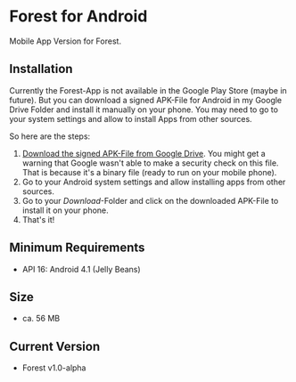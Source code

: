 # Forest for Android
Mobile App Version for Forest.

## Installation
Currently the Forest-App is not available in the Google Play Store (maybe in future).
But you can download a signed APK-File for Android in my Google Drive Folder and install it manually on your phone.
You may need to go to your system settings and allow to install Apps from other sources.

So here are the steps:
1. [Download the signed APK-File from Google Drive](https://drive.google.com/file/d/1WctpzNLRMZk277iiSp3lx23cxo0qTW_W/view?usp=sharing). You might get a warning that Google wasn't able to make a security check on this file. That is because it's a binary file (ready to run on your mobile phone).
2. Go to your Android system settings and allow installing apps from other sources.
3. Go to your *Download*-Folder and click on the downloaded APK-File to install it on your phone.
4. That's it! 

## Minimum Requirements
* API 16: Android 4.1 (Jelly Beans)

## Size
* ca. 56 MB

## Current Version
* Forest v1.0-alpha
